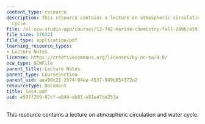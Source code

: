 ```yaml
---
content_type: resource
description: This resource contains a lecture on atmospheric circulation and water
  cycle.
file: /ol-ocw-studio-app/courses/12-742-marine-chemistry-fall-2006/e597f26987cfe640ab81e91e47de253a_lec4.pdf
file_size: 176221
file_type: application/pdf
learning_resource_types:
- Lecture Notes
license: https://creativecommons.org/licenses/by-nc-sa/4.0/
ocw_type: OCWFile
parent_title: Lecture Notes
parent_type: CourseSection
parent_uid: aea90c21-2574-04ea-4537-949b854172a2
resourcetype: Document
title: lec4.pdf
uid: e597f269-87cf-e640-ab81-e91e47de253a
---
```

This resource contains a lecture on atmospheric circulation and water cycle.